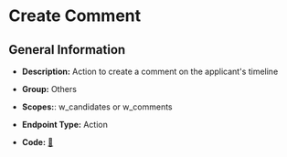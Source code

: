 # Create Comment

## General Information

- **Description:** Action to create a comment on the applicant's timeline

- **Group:** Others
- **Scopes:**: w_candidates or w_comments
- **Endpoint Type:** Action
- **Code:** [🔗](https://github.com/NangoHQ/integration-templates/tree/main/integrations/workable/actions/create-comment.ts)
